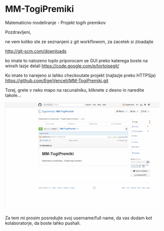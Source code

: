 # MM-TogiPremiki
Matematicno modeliranje - Projekt togih premikov



Pozdravljeni,

ne vem koliko ste ze seznanjeni z git workflowom, za zacetek si zloadajte

http://git-scm.com/downloads

ko imate to nalozeno toplo priporocam se GUI preko katerega boste na winsih
lazje delali
https://code.google.com/p/tortoisegit/

Ko imate to narejeno si lahko checkoutate projekt (najlazje preko HTTPSja)
https://github.com/EgejVencelj/MM-TogiPremiki.git

Torej, grete v neko mapo na racunalniku, kliknete z desno in naredite takole...

![Otput sample](https://raw.githubusercontent.com/EgejVencelj/MM-TogiPremiki/master/Guide/Checkout.gif)

Za tem mi prosim posredujte svoj username/full name, da vas dodam kot kolaboratorje,
da boste lahko pushali.
